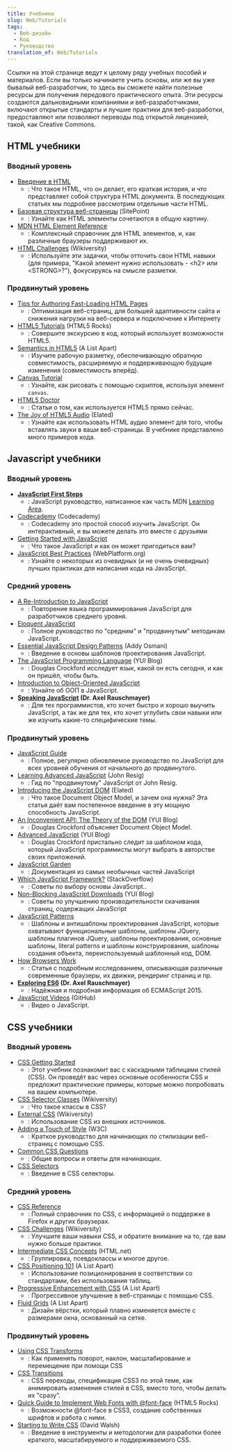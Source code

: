 ```yaml
---
title: Учебники
slug: Web/Tutorials
tags:
  - Веб-дизайн
  - Код
  - Руководство
translation_of: Web/Tutorials
---
```

Ссылки на этой странице ведут к целому ряду учебных пособий и материалов. Если вы только начинаете учить основы, или же вы уже бывалый веб-разработчик, то здесь вы сможете найти полезные ресурсы для получения передового практического опыта. Эти ресурсы создаются дальновидными компаниями и веб-разработчиками, включают открытые стандарты и лучшие практики для веб-разработки, предоставляют или позволяют переводы под открытой лицензией, такой, как Creative Commons.

## HTML учебники

### Вводный уровень

- [Введение в HTML](/ru/docs/Web/Guide/HTML/Introduction)
  - : Что такое HTML, что он делает, его краткая история, и что представляет собой структура HTML документа. В последующих статьях мы подробнее рассмотрим отдельные части HTML.
- [Базовая структура веб-страницы](http://reference.sitepoint.com/html/page-structure) (SitePoint)
  - : Узнайте как HTML элементы сочетаются в общую картину.
- [MDN HTML Element Reference](/ru/docs/HTML/Element)
  - : Комплексный справочник для HTML элементов, и, как различные браузеры поддерживают их.
- [HTML Challenges](http://wikiversity.org/wiki/Web_Design/HTML_Challenges) (Wikiversity)
  - : Используйте эти задачки, чтобы отточить свои HTML навыки (для примера, "Какой элемент нужно использовать - \<h2> или \<STRONG>?"), фокусируясь на смысле разметки.

### Продвинутый уровень

- [Tips for Authoring Fast-Loading HTML Pages](/ru/docs/Tips_for_Authoring_Fast-loading_HTML_Pages)
  - : Оптимизация веб-страниц, для большей адаптивности сайта и снижения нагрузки на веб-сервера и подключение к Интернету
- [HTML5 Tutorials](http://www.html5rocks.com/tutorials/) (HTML5 Rocks)
  - : Совершите экскурсию в код, который использует возможности HTML5.
- [Semantics in HTML5](http://www.alistapart.com/articles/semanticsinhtml5/) (A List Apart)
  - : Изучите рабочую разметку, обеспечивающую обратную совместимость, расширяемую и поддерживающую будущие изменения (совместимость вперёд).
- [Canvas Tutorial](/ru/docs/Canvas_tutorial)
  - : Узнайте, как рисовать с помощью скриптов, используя элемент `canvas`.
- [HTML5 Doctor](http://html5doctor.com/)
  - : Статьи о том, как используется HTML5 прямо сейчас.
- [The Joy of HTML5 Audio](http://www.elated.com/articles/html5-audio/) (Elated)
  - : Узнайте как использовать HTML аудио элемент для того, чтобы вставлять звуки в ваши веб-страницы. В учебнике представлено много примеров кода.

## Javascript учебники

### Вводный уровень

- **[JavaScript First Steps](/ru/docs/Learn/JavaScript/First_steps)**
  - : JavaScript руководство, написанное как часть MDN [Learning Area](/ru/docs/Learn).
- [Codecademy](http://www.codecademy.com/) (Codecademy)
  - : Codecademy это простой способ изучить JavaScript. Он интерактивный, и вы можете делать это вместе с друзьями
- [Getting Started with JavaScript](/ru/docs/Learn/Getting_started_with_the_web/JavaScript_basics)
  - : Что такое JavaScript и как он может пригодиться вам?
- [JavaScript Best Practices](http://dev.opera.com/articles/view/javascript-best-practices/) (WebPlatform.org)
  - : Узнайте о некоторых из очевидных (и не очень очевидных) лучших практиках для написания кода на JavaScript.

### Средний уровень

- [A Re-Introduction to JavaScript](/ru/docs/A_re-introduction_to_JavaScript)
  - : Повторение языка программирования JavaScript для разработчиков среднего уровня.
- [Eloquent JavaScript](http://eloquentjavascript.net/contents.html)
  - : Полное руководство по "средним" и "продвинутым" методикам JavaScript.
- [Essential JavaScript Design Patterns](http://www.addyosmani.com/resources/essentialjsdesignpatterns/book/) (Addy Osmani)
  - : Введение в основы шаблонов проектирования JavaScript.
- [The JavaScript Programming Language](http://www.yuiblog.com/blog/2007/01/24/video-crockford-tjpl/) (YUI Blog)
  - : Douglas Crockford исследует язык, какой он есть сегодня, и как он пришёл, чтобы быть.
- [Introduction to Object-Oriented JavaScript](/ru/docs/Introduction_to_Object-Oriented_JavaScript)
  - : Узнайте об ООП в JavaScript.
- **[Speaking JavaScript](http://speakingjs.com/es5/) (Dr. Axel Rauschmayer)**
  - : Для тех программистов, кто хочет быстро и хорошо выучить JavaScript, а так же для тех, кто хочет углубить свои навыки или же изучить какие-то специфические темы.

### Продвинутый уровень

- [JavaScript Guide](/ru/docs/JavaScript/Guide)
  - : Полное, регулярно обновляемое руководство по JavaScript для всех уровней обучения от начального до продвинутого.
- [Learning Advanced JavaScript](http://ejohn.org/apps/learn/) (John Resig)
  - : Гид по "продвинутому" JavaScript от John Resig.
- [Introducing the JavaScript DOM](http://www.elated.com/articles/javascript-dom-intro/) (Elated)
  - : Что такое Document Object Model, и зачем она нужна? Эта статья даёт вам постепенное введение в эту мощную способность JavaScript.
- [An Inconvenient API: The Theory of the DOM](http://yuiblog.com/blog/2006/10/20/video-crockford-domtheory/) (YUI Blog)
  - : Douglas Crockford объясняет Document Object Model.
- [Advanced JavaScript](http://yuiblog.com/blog/2006/11/27/video-crockford-advjs/) (YUI Blog)
  - : Douglas Crockford пристально следит за шаблоном кода, который JavaScript программисты могут выбрать в авторстве своих приложений.
- [JavaScript Garden](http://bonsaiden.github.com/JavaScript-Garden/)
  - : Документация из самых необычных частей JavaScript
- [Which JavaScript Framework?](http://webcache.googleusercontent.com/search?q=cache:CJYRO48hw9EJ:stackoverflow.com/questions/394601/which-javascript-framework-jquery-vs-dojo-vs) (StackOverflow)
  - : Советы по выбору основы JavaScript..
- [Non-Blocking JavaScript Downloads](http://yuiblog.com/blog/2008/07/22/non-blocking-scripts/) (YUI Blog)
  - : Советы по улучшению производительности скачивания страниц, содержащих JavaScript
- [JavaScript Patterns](http://shichuan.github.io/javascript-patterns)
  - : Шаблоны и антишаблоны проектирования JavaScript, которые охватывают функциональные шаблоны, шаблоны JQuery, шаблоны плагинов JQuery, шаблоны проектирования, основные шаблоны, literal patterns и шаблоны конструирования, шаблоны создания объекта, переиспользуемый шаблонный код, DOM.
- [How Browsers Work](http://www.html5rocks.com/en/tutorials/internals/howbrowserswork/)
  - : Статья с подробным исследованием, описывающая различные современные браузеры, их движки, рендеринг страниц и пр.
- **[Exploring ES6](http://exploringjs.com/es6/) (Dr. Axel Rauschmayer)**
  - : Надёжная и подробная информация об ECMAScript 2015.
- [JavaScript Videos](https://github.com/bolshchikov/js-must-watch) (GitHub)
  - : Видео о JavaScript.

## CSS учебники

### Вводный уровень

- [CSS Getting Started](/ru/docs/CSS/Getting_Started)
  - : Этот учебник познакомит вас с каскадными таблицами стилей (CSS). Он проведёт вас через основные особенности CSS и предложит практические примеры, которые можно попробовать на вашем компьютере.
- [CSS Selector Classes](http://en.wikiversity.org/wiki/Web_Design/CSS_Classes) (Wikiversity)
  - : Что такое классы в CSS?
- [External CSS](http://en.wikiversity.org/wiki/Web_Design/External_CSS) (Wikiversity)
  - : Использование CSS из внешних источников.
- [Adding a Touch of Style](http://www.w3.org/MarkUp/Guide/Style) (W3C)
  - : Краткое руководство для начинающих по стилизации веб-страниц с помощью CSS.
- [Common CSS Questions](/ru/docs/Common_CSS_Questions)
  - : Общие вопросы и ответы для начинающих.
- [CSS Selectors](/ru/docs/Web/Guide/CSS/Getting_started/Selectors)
  - : Введение в CSS селекторы.

### Средний уровень

- [CSS Reference](/ru/docs/CSS/CSS_Reference)
  - : Полный справочник по CSS, с информацией о поддержке в Firefox и других браузерах.
- [CSS Challenges](http://en.wikiversity.org/wiki/Web_Design/CSS_challenges) (Wikiversity)
  - : Улучшите ваши навыки CSS, и обратите внимание на то, где вам нужно больше практики.
- [Intermediate CSS Concepts](http://www.html.net/tutorials/css/) (HTML.net)
  - : Группировка, псевдоклассы и многое другое.
- [CSS Positioning 101](http://www.alistapart.com/articles/css-positioning-101/) (A List Apart)
  - : Использование позиционирования в соответствии со стандартами, без использования таблиц.
- [Progressive Enhancement with CSS](http://www.alistapart.com/articles/progressiveenhancementwithcss/) (A List Apart)
  - : Прогрессивное улучшение в веб-страницы с помощью CSS.
- [Fluid Grids](http://www.alistapart.com/articles/fluidgrids/) (A List Apart)
  - : Дизайн вёрстки, который плавно изменяется вместе с размерами окна, основанный на сетке.

### Продвинутый уровень

- [Using CSS Transforms](/ru/docs/CSS/Using_CSS_transforms)
  - : Как применять поворот, наклон, масштабирование и перемещение при помощи CSS
- [CSS Transitions](/ru/docs/CSS/CSS_transitions)
  - : CSS переходы, спецификация CSS3 по этой теме, как анимировать изменения стилей в CSS, вместо того, чтобы делать их "сразу".
- [Quick Guide to Implement Web Fonts with @font-face](http://www.html5rocks.com/tutorials/webfonts/quick/) (HTML5 Rocks)
  - : Возможности @font-face в CSS3, создание собственных шрифтов и работа с ними.
- [Starting to Write CSS](http://davidwalsh.name/starting-css) (David Walsh)
  - : Введение в инструменты и методологии для разработки более краткого, масштабируемого и поддерживаемого CSS.
